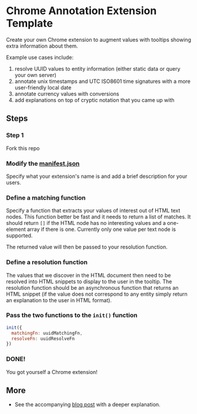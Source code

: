
# Chrome Annotation Extension Template

Create your own Chrome extension to augment values with tooltips showing extra information about them.

Example use cases include:

1. resolve UUID values to entity information (either static data or query your own server)
1. annotate unix timestamps and UTC ISO8601 time signatures with a more user-friendly local date
1. annotate currency values with conversions
1. add explanations on top of cryptic notation that you came up with

## Steps

### Step 1

Fork this repo

### Modify the [manifest.json](./manifest.json)

Specify what your extension's name is and add a brief description for your users.

### Define a matching function

Specify a function that extracts your values of interest out of HTML text nodes.
This function better be fast and it needs to return a list of matches.
It should return `[]` if the HTML node has no interesting values and a one-element
array if there is one. Currently only one value per text node is supported.

The returned value will then be passed to your resolution function.

### Define a resolution function

The values that we discover in the HTML document then need to be resolved into HTML snippets to display to the user in the tooltip.
The resolution function should be an asynchronous function that returns an HTML snippet (if the value does not correspond to any entity simply return an explanation to the user in HTML format).

### Pass the two functions to the `init()` function

```javascript
init({
  matchingFn: uuidMatchingFn,
  resolveFn: uuidResolveFn
})
```

### DONE!

You got yourself a Chrome extension!

## More

- See the accompanying [blog post](https://fghibellini.com/posts/2022-12-17-Leveraging-UUIDs-to-the-Max/index.html) with a deeper explanation.
